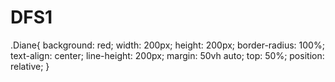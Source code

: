 # DFS1
.Diane{
	background: red;
	width: 200px;
	height: 200px;
	border-radius: 100%;
	text-align: center;
	line-height: 200px;
	margin: 50vh auto;
	top: 50%;
	position: relative;
}
